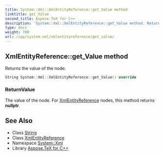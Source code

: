 ```yaml
---
title: System::Xml::XmlEntityReference::get_Value method
linktitle: get_Value
second_title: Aspose.TeX for C++
description: 'System::Xml::XmlEntityReference::get_Value method. Returns the value of the node in C++.'
type: docs
weight: 700
url: /cpp/system.xml/xmlentityreference/get_value/
---
```

## XmlEntityReference::get_Value method


Returns the value of the node.

```cpp
String System::Xml::XmlEntityReference::get_Value() override
```


### ReturnValue

The value of the node. For [XmlEntityReference](../) nodes, this method returns **nullptr**.

## See Also

* Class [String](../../../system/string/)
* Class [XmlEntityReference](../)
* Namespace [System::Xml](../../)
* Library [Aspose.TeX for C++](../../../)
